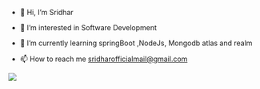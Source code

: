 - 👋 Hi, I’m Sridhar 
- 👀 I’m interested in Software Development 
- 🌱 I’m currently learning springBoot ,NodeJs, Mongodb atlas and realm

- 📫 How to reach me sridharofficialmail@gmail.com
<img src="https://github-readme-stats.vercel.app/api/pin/?username=zluvsand&repo=github_profile"/>
<!---
srid5969/srid5969 is a ✨ special ✨ repository because its `README.md` (this file) appears on your GitHub profile.
You can click the Preview link to take a look at your changes.
--->
